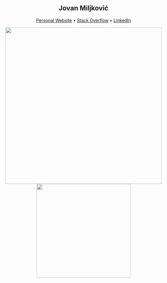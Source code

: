 
<div align="center">
  <h2>Jovan Miljković</h2>
  <p align="center">
    <a target="_blank" href="https://miljkovicjovan.dev">Personal Website</a> •
    <a target="_blank" href="https://stackoverflow.com/users/6558042/omid-nikrah">Stack Overflow</a> •
    <a target="_blank" href="https://www.linkedin.com/in/miljkovicj/">LinkedIn</a>
  </p>
  <img width=500 src="https://github-readme-stats.vercel.app/api?username=miljkovicjovan&theme=prussian&show_icons=true&hide_border=true&count_private=true" /> </br>
  <img width=300 src="https://github-readme-stackoverflow.vercel.app/?userID=15140409&layout=compact&theme=dark)](https://stackoverflow.com/users/15140409/jovan-m" />
</div>
